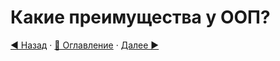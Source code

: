 # Какие преимущества у ООП?





[◀️ Назад](/_ITM_old_version_FOR_DELETE/itm01_Core-1/solutions01_oop/itm1001_What_is_OOP.md) · [🔼 Оглавление](/_ITM_old_version_FOR_DELETE/itm01_Core-1/part01_Core-1.md) · [Далее ▶️](/_ITM_old_version_FOR_DELETE/itm01_Core-1/solutions01_oop/itm1003_disadvantages_OOP.md)